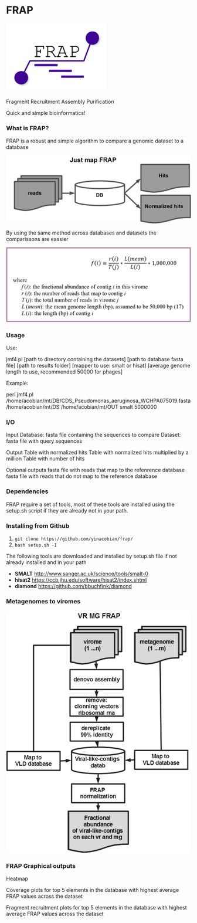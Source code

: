 # FRAP
![fragment recruitment assembly purification!](FRAP_pic.png)

Fragment Recruitment Assembly Purification 

Quick and simple bioinformatics!

### What is FRAP? ###

FRAP is a robust and simple algorithm to compare a genomic dataset to a database

![jmf!](jmf_pic.png)

By using the same method across databases and datasets the comparissons are eassier 

![frapnorma!](frap_normalization_pic.png)

### Usage ###

Use:

jmf4.pl [path to directory containing the datasets] [path to database fasta file] [path to results folder] [mapper to use: smalt or hisat] [average genome length to use, recommended 50000 for phages]

Example: 

perl jmf4.pl /home/acobian/mt/DB/CDS_Pseudomonas_aeruginosa_WCHPA075019.fasta /home/acobian/mt/DS /home/acobian/mt/OUT smalt 5000000

### I/O ### 
Input 
Database: fasta file containing the sequences to compare
Dataset: fasta file with query sequences

Output
Table with normalized hits 
Table with normailzed hits multiplied by a million 
Table with number of hits

Optional outputs
fasta file with reads that map to the refenrence database
fasta file with reads that do not map to the reference database

### Dependencies ###

FRAP require a set of tools, most of these tools are installed using the setup.sh script if they are already not in your path.
  
### Installing <this software> from Github

1. `git clone https://github.com/yinacobian/frap/`
2. `bash setup.sh -I`
  
The following tools are downloaded and installed by setup.sh file if not already installed and in your path
* **SMALT** http://www.sanger.ac.uk/science/tools/smalt-0
* **hisat2** https://ccb.jhu.edu/software/hisat2/index.shtml
* **diamond** https://github.com/bbuchfink/diamond

### Metagenomes to viromes ###

![vrmg!](vrmgfrap_pic.png)

### FRAP Graphical outputs ###

Heatmap

Coverage plots for top 5 elements in the database with highest average FRAP values across the dataset 

Fragment recruitment plots for top 5 elements in the database with highest average FRAP values across the dataset

 	
